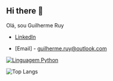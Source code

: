 ## Hi there 👋

Olá, sou Guilherme Ruy

* [LinkedIn](https://www.linkedin.com/in/guilherme-ruy-617b01256/)
<!-- * [Portfólio](https://seu-site.com) -->
* [Email] - guilherme.ruy@outlook.com

[![Linguagem Python](https://img.shields.io/badge/Linguagem-Python-blue)](https://www.python.org/)

![Top Langs](https://github-readme-stats.vercel.app/api/top-langs/?username=Guilherme-ruy&layout=compact)
